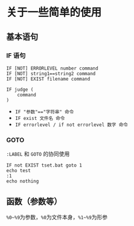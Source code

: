 # 关于一些简单的使用

## 基本语句

### IF 语句
```shell
IF [NOT] ERRORLEVEL number command
IF [NOT] string1==string2 command
IF [NOT] EXIST filename command

IF judge (
    command
)
```

- `IF "参数"=="字符串" 命令`
- `IF exist 文件名 命令`
- `IF errorlevel / if not errorlevel 数字 命令`

### GOTO

`:LABEL` 和 `GOTO` 的协同使用

```shell
IF not EXIST tset.bat goto 1
echo test
:1
echo nothing
```

## 函数（参数等）
`%0~%9`为参数，`%0`为文件本身，`%1~%9`为形参 